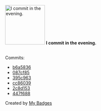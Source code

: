 <img src="https://my-badges.github.io/my-badges/evening-commits.png" alt="I commit in the evening." title="I commit in the evening." width="128">
<strong>I commit in the evening.</strong>
<br><br>

Commits:

- <a href="https://github.com/Rignchen/dgm-lexicon/commit/b6a5836f20f7d5468438c7438652323aab8d4bab">b6a5836</a>
- <a href="https://github.com/Rignchen/dgm-lexicon/commit/087cf858dfe3fbf38aee3683214f0db5eac51302">087cf85</a>
- <a href="https://github.com/Rignchen/dgm-lexicon/commit/395c9635bbf0078739b5fd673c8022752f4be021">395c963</a>
- <a href="https://github.com/Rignchen/dgm-lexicon/commit/cc860399ca05f5ea5ce311200fd99cb13078af7c">cc86039</a>
- <a href="https://github.com/Rignchen/dgm-lexicon/commit/2c8d153caccf550e9bad3a2da8d6e86bb293159d">2c8d153</a>
- <a href="https://github.com/Rignchen/dgm-lexicon/commit/447f688e5511d7c34a73152224554023293f53a0">447f688</a>


Created by <a href="https://github.com/my-badges/my-badges">My Badges</a>